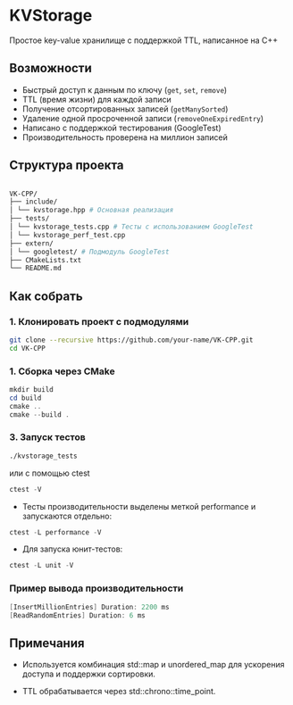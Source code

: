 # KVStorage

Простое key-value хранилище с поддержкой TTL, написанное на C++

## Возможности

- Быстрый доступ к данным по ключу (`get`, `set`, `remove`)
- TTL (время жизни) для каждой записи
- Получение отсортированных записей (`getManySorted`)
- Удаление одной просроченной записи (`removeOneExpiredEntry`)
- Написано с поддержкой тестирования (GoogleTest)
- Производительность проверена на миллион записей

## Структура проекта

```bash

VK-CPP/
├── include/
│ └── kvstorage.hpp # Основная реализация
├── tests/
│ └── kvstorage_tests.cpp # Тесты с использованием GoogleTest
│ └── kvstorage_perf_test.cpp 
├── extern/
│ └── googletest/ # Подмодуль GoogleTest
├── CMakeLists.txt
└── README.md
```

## Как собрать

### 1. Клонировать проект с подмодулями

```bash
git clone --recursive https://github.com/your-name/VK-CPP.git
cd VK-CPP
```

### 1. Сборка через CMake

```powershell
mkdir build
cd build
cmake ..
cmake --build .
```

### 3. Запуск тестов

```bash
./kvstorage_tests
```

или с помощью ctest

```powershell
ctest -V
```

- Тесты производительности выделены меткой performance и запускаются отдельно:

```powershell
ctest -L performance -V
```

- Для запуска юнит-тестов:

```powershell
ctest -L unit -V
```

### Пример вывода производительности

```powershell
[InsertMillionEntries] Duration: 2200 ms
[ReadRandomEntries] Duration: 6 ms
```

## Примечания

- Используется комбинация std::map и unordered_map для ускорения доступа и поддержки сортировки.

- TTL обрабатывается через std::chrono::time_point.
